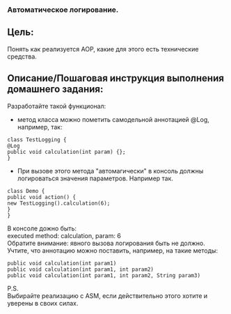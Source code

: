 ### Автоматическое логирование.

## Цель:
Понять как реализуется AOP, какие для этого есть технические средства.


## Описание/Пошаговая инструкция выполнения домашнего задания:
Разработайте такой функционал:
- метод класса можно пометить самодельной аннотацией @Log, например, так:
```
class TestLogging {
@Log
public void calculation(int param) {};
}
```
- При вызове этого метода "автомагически" в консоль должны логироваться значения параметров.
Например так.
```
class Demo {
public void action() {
new TestLogging().calculation(6);
}
}
```
В консоле дожно быть: <br/>
executed method: calculation, param: 6 <br/>
Обратите внимание: явного вызова логирования быть не должно. <br/>
Учтите, что аннотацию можно поставить, например, на такие методы: <br/>
```
public void calculation(int param1)
public void calculation(int param1, int param2)
public void calculation(int param1, int param2, String param3)
```
P.S. <br/>
Выбирайте реализацию с ASM, если действительно этого хотите и уверены в своих силах.
